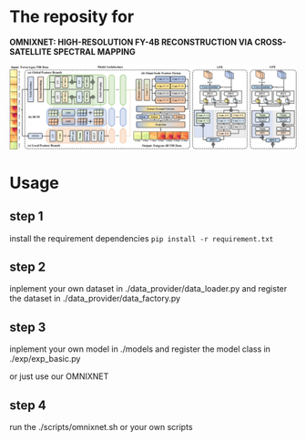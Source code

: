 # The reposity for

**OMNIXNET: HIGH-RESOLUTION FY-4B RECONSTRUCTION VIA CROSS-SATELLITE SPECTRAL MAPPING**

![model](./assets/model.png)

# Usage

## step 1

install the requirement dependencies
`pip install -r requirement.txt`

## step 2

inplement your own dataset in ./data_provider/data_loader.py and register the dataset in ./data_provider/data_factory.py

## step 3

inplement your own model in ./models and register the model class in ./exp/exp_basic.py

or just use our OMNIXNET

## step 4

run the ./scripts/omnixnet.sh or your own scripts
